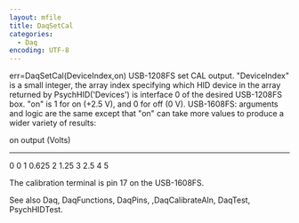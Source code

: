 ```yaml
---
layout: mfile
title: DaqSetCal
categories:
  - Daq
encoding: UTF-8
---
```


err=DaqSetCal(DeviceIndex,on)
USB-1208FS set CAL output.
"DeviceIndex" is a small integer, the array index specifying which HID
      device in the array returned by PsychHID('Devices') is interface 0
      of the desired USB-1208FS box.
"on" is 1 for on (+2.5 V), and 0 for off (0 V).
USB-1608FS:
arguments and logic are the same except that "on" can take more values to
produce a wider variety of results:

on                    output (Volts)
---                   ------
 0                       0
 1                     0.625
 2                      1.25
 3                      2.5
 4                        5

The calibration terminal is pin 17 on the USB-1608FS.

See also Daq, DaqFunctions, DaqPins, ,DaqCalibrateAIn, DaqTest, PsychHIDTest.